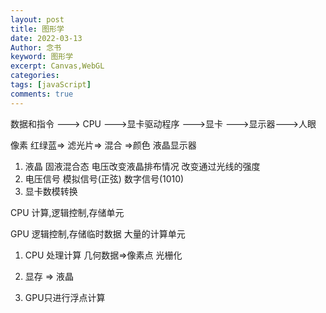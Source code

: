```yaml
---
layout: post
title: 图形学
date: 2022-03-13
Author: 念书
keyword: 图形学
excerpt: Canvas,WebGL
categories: 
tags: [javaScript]
comments: true
---
```






数据和指令 ---> CPU --->显卡驱动程序 --->显卡 --->显示器--->人眼

像素 红绿蓝=> 滤光片=> 混合 =>颜色     液晶显示器 

1. 液晶 固液混合态 电压改变液晶排布情况 改变通过光线的强度
2. 电压信号 模拟信号(正弦) 数字信号(1010)  
3. 显卡数模转换



CPU 计算,逻辑控制,存储单元

GPU  逻辑控制,存储临时数据 大量的计算单元



1. CPU 处理计算  几何数据=>像素点   光栅化

2. 显存 => 液晶

3. GPU只进行浮点计算

   